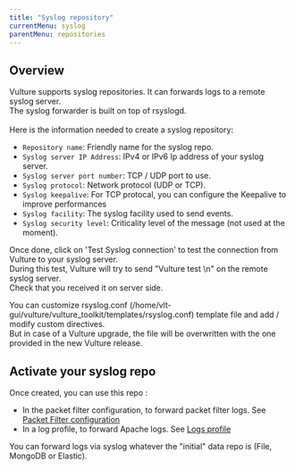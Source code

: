 ```yaml
---
title: "Syslog repository"
currentMenu: syslog
parentMenu: repositories
---
```


## Overview

Vulture supports syslog repositories. It can forwards logs to a remote syslog server. <br/>
The syslog forwarder is built on top of rsyslogd.<br/>
<br/>
Here is the information needed to create a syslog repository:<br/>


* `Repository name`: Friendly name for the syslog repo.
* `Syslog server IP Address`: IPv4 or IPv6 Ip address of your syslog server.
* `Syslog server port number`: TCP / UDP port to use.
* `Syslog protocol`: Network protocol (UDP or TCP).
* `Syslog keepalive`: For TCP protocal, you can configure the Keepalive to improve performances
* `Syslog facility`: The syslog facility used to send events.
* `Syslog security level`: Criticality level of the message (not used at the moment).

Once done, click on 'Test Syslog connection' to test the connection from Vulture to your syslog server.<br/>
During this test, Vulture will try to send "Vulture test \n" on the remote syslog server. <br/>
Check that you received it on server side.


You can customize rsyslog.conf (/home/vlt-gui/vulture/vulture_toolkit/templates/rsyslog.conf) template file and add / modify custom directives. <br/>
But in case of a Vulture upgrade, the file will be overwritten with the one provided in the new Vulture release.


## Activate your syslog repo

Once created, you can use this repo :
 - In the packet filter configuration, to forward packet filter logs. See [Packet Filter configuration](/doc/waf/pf.html)
 - In a log profile, to forward Apache logs. See [Logs profile](/doc/configuration/logs.html)

You can forward logs via syslog whatever the "initial" data repo is (File, MongoDB or Elastic).
